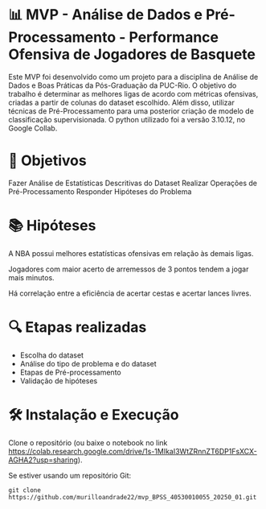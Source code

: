 # 📊 MVP - Análise de Dados e Pré-Processamento - Performance Ofensiva de Jogadores de Basquete
Este MVP foi desenvolvido como um projeto para a disciplina de Análise de Dados e Boas Práticas da Pós-Graduação da PUC-Rio. O objetivo do trabalho é determinar as melhores ligas de acordo com métricas ofensivas, criadas a partir de colunas do dataset escolhido. Além disso, utilizar técnicas de Pré-Processamento para uma posterior criação de modelo de classificação supervisionada. O python utilizado foi a versão 3.10.12, no Google Collab.

# 🧠 Objetivos
Fazer Análise de Estatísticas Descritivas do Dataset
Realizar Operações de Pré-Processamento
Responder Hipóteses do Problema

# 📚 Hipóteses
A NBA possui melhores estatísticas ofensivas em relação às demais ligas.

Jogadores com maior acerto de arremessos de 3 pontos tendem a jogar mais minutos.

Há correlação entre a eficiência de acertar cestas e acertar lances livres.

# 🔍 Etapas realizadas
- Escolha do dataset
- Análise do tipo de problema e do dataset
- Etapas de Pré-processamento
- Validação de hipóteses

# 🛠️ Instalação e Execução
Clone o repositório (ou baixe o notebook no link https://colab.research.google.com/drive/1s-1MIkaI3WtZRnnZT6DP1FsXCX-AGHA2?usp=sharing).

Se estiver usando um repositório Git:

```git clone https://github.com/murilloandrade22/mvp_BPSS_40530010055_20250_01.git```
